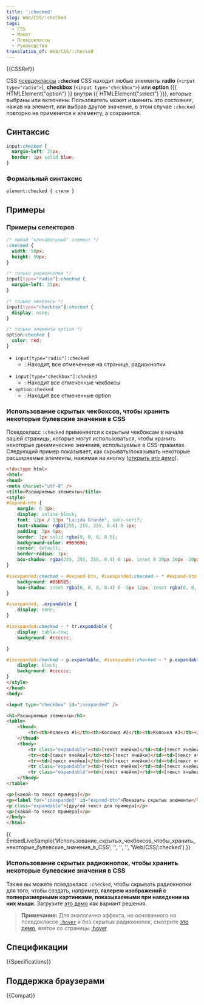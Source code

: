 ```yaml
---
title: ':checked'
slug: Web/CSS/:checked
tags:
  - CSS
  - Макет
  - Псевдоклассы
  - Руководство
translation_of: Web/CSS/:checked
---
```

{{CSSRef}}

CSS [псевдоклассы](/ru/docs/Web/CSS/Псевдо-классы) **`:checked`** CSS находит любые элементы **radio** (`<input type="radio">`), **checkbox** (`<input type="checkbox">`) или **option** ({{ HTMLElement("option") }} внутри {{ HTMLElement("select") }}), которые выбраны или включены. Пользователь может изменить это состояние, нажав на элемент, или выбрав другое значение, в этом случае `:checked` повторно не применится к элементу, а сохранится.

## Синтаксис

```css
input:checked {
  margin-left: 25px;
  border: 1px solid blue;
}
```

### Формальный синтаксис

```
element:checked { стили }
```

## Примеры

### Примеры селекторов

```css
/* любой "кликабельный" элемент */
:checked {
  width: 50px;
  height: 50px;
}

/* только радиокнопки */
input[type="radio"]:checked {
  margin-left: 25px;
}

/* только чекбоксы */
input[type="checkbox"]:checked {
  display: none;
}

/* только элементы option */
option:checked {
  color: red;
}
```

- `input[type="radio"]:checked`
  - : Находит, все отмеченные на странице, радиокнопки

<!---->

- `input[type="checkbox"]:checked`
  - : Находит все отмеченные чекбоксы
- `option:checked`
  - : Находит все отмеченные option

### Использование скрытых чекбоксов, чтобы хранить некоторые булевские значения в CSS

Псевдокласс `:checked` применяется к скрытым чекбоксам в начале вашей страницы, которые могут использоваться, чтобы хранить некоторые динамические значения, используемые в CSS-правилах. Следующий пример показывает, как скрывать/показывать некоторые расширяемые элементы, нажимая на кнопку ([открыть это демо](/@api/deki/files/6246/=expandable-elements.html)).

```html
<!doctype html>
<html>
<head>
<meta charset="utf-8" />
<title>Расширяемые элементы</title>
<style>
#expand-btn {
    margin: 0 3px;
    display: inline-block;
    font: 12px / 13px "Lucida Grande", sans-serif;
    text-shadow: rgba(255, 255, 255, 0.4) 0 1px;
    padding: 3px 6px;
    border: 1px solid rgba(0, 0, 0, 0.6);
    background-color: #969696;
    cursor: default;
    border-radius: 3px;
    box-shadow: rgba(255, 255, 255, 0.4) 0 1px, inset 0 20px 20px -10px white;
}

#isexpanded:checked ~ #expand-btn, #isexpanded:checked ~ * #expand-btn {
    background: #B5B5B5;
    box-shadow: inset rgba(0, 0, 0, 0.4) 0 -5px 12px, inset rgba(0, 0, 0, 1) 0 1px 3px, rgba(255, 255, 255, 0.4) 0 1px;
}

#isexpanded, .expandable {
    display: none;
}

#isexpanded:checked ~ * tr.expandable {
    display: table-row;
    background: #cccccc;

}

#isexpanded:checked ~ p.expandable, #isexpanded:checked ~ * p.expandable {
    display: block;
    background: #cccccc;
}
</style>
</head>
<body>

<input type="checkbox" id="isexpanded" />

<h1>Расширяемые элементы</h1>
<table>
    <thead>
        <tr><th>Колонка #1</th><th>Колонка #2</th><th>Колонка #3</th></tr>
    </thead>
    <tbody>
        <tr class="expandable"><td>[текст ячейки]</td><td>[текст ячейки]</td><td>[текст ячейки]</td></tr>
        <tr><td>[текст ячейки]</td><td>[текст ячейки]</td><td>[текст ячейки]</td></tr>
        <tr><td>[текст ячейки]</td><td>[текст ячейки]</td><td>[текст ячейки]</td></tr>
        <tr class="expandable"><td>[текст ячейки]</td><td>[текст ячейки]</td><td>[текст ячейки]</td></tr>
        <tr class="expandable"><td>[текст ячейки]</td><td>[текст ячейки]</td><td>[текст ячейки]</td></tr>
    </tbody>
</table>

<p>[какой-то текст примера]</p>
<p><label for="isexpanded" id="expand-btn">Показать скрытые элементы</label></p>
<p class="expandable">[другой текст для примера]</p>
<p>[какой-то текст примера]</p>
</body>
</html>
```

{{ EmbedLiveSample('Использование_скрытых_чекбоксов_чтобы_хранить_некоторые_булевские_значения_в_CSS', '', '', '', 'Web/CSS/:checked') }}

### Использование скрытых радиокнопок, чтобы хранить некоторые булевские значения в CSS

Также вы можете псевдокласс `:checked`, чтобы скрывать радиокнопки для того, чтобы создать, например, **галерею изображений с полноразмерными картинками, показываемыми при наведении на них мыши**. Загрузите [это демо](/@api/deki/files/6268/=css-checked-gallery.zip) как вариант решения.

> **Примечание:** Для аналогично эффекта, но основанного на псевдоклассе [`:hover`](/ru/docs/CSS/:hover) и без скрытых радиокнопок, смотрите [это демо](/@api/deki/files/6247/=css-gallery.zip), взятое со страницы [:hover](/ru/docs/CSS/:hover).

## Спецификации

{{Specifications}}

## Поддержка браузерами

{{Compat}}

